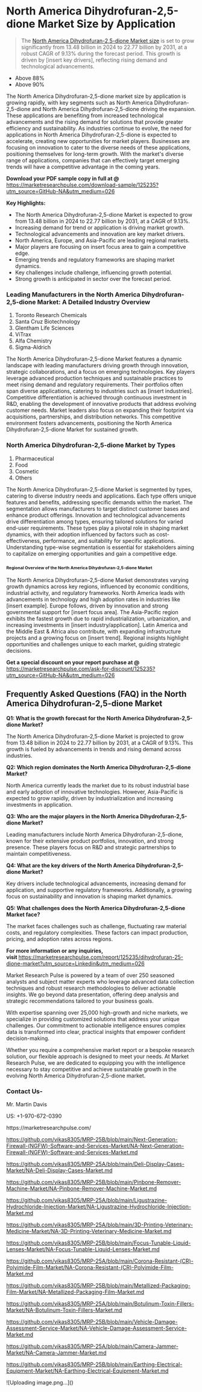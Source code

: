 
<h1>North America Dihydrofuran-2,5-dione Market&nbsp;Size by Application</h1><blockquote><p>The <a href="https://marketresearchpulse.com/download-sample/125235?utm_source=GitHub-NA&amp;utm_medium=026">North America Dihydrofuran-2,5-dione Market size</a> is set to grow significantly from 13.48 billion in 2024 to 22.77 billion by 2031, at a robust CAGR of 9.13% during the forecast period. This growth is driven by [insert key drivers], reflecting rising demand and technological advancements.</p></blockquote><ul><li>Above 88%<li> Above 90%</li></ul><p>The North America Dihydrofuran-2,5-dione market size by application is growing rapidly, with key segments such as North America Dihydrofuran-2,5-dione and North America Dihydrofuran-2,5-dione driving the expansion. These applications are benefiting from increased technological advancements and the rising demand for solutions that provide greater efficiency and sustainability. As industries continue to evolve, the need for applications in North America Dihydrofuran-2,5-dione is expected to accelerate, creating new opportunities for market players. Businesses are focusing on innovation to cater to the diverse needs of these applications, positioning themselves for long-term growth. With the market's diverse range of applications, companies that can effectively target emerging trends will have a competitive advantage in the coming years.</p><p><strong>Download your PDF sample copy in full at @ </strong><a href="https://marketresearchpulse.com/download-sample/125235?utm_source=GitHub-NA&amp;utm_medium=026">https://marketresearchpulse.com/download-sample/125235?utm_source=GitHub-NA&amp;utm_medium=026</a></p><p><strong>Key Highlights: </strong></p><ul><li>The North America Dihydrofuran-2,5-dione Market is expected to grow from 13.48 billion in 2024 to 22.77 billion by 2031, at a CAGR of 9.13%.</li><li>Increasing demand for trend or application is driving market growth.</li><li>Technological advancements and innovation are key market drivers.</li><li>North America, Europe, and Asia-Pacific are leading regional markets.</li><li>Major players are focusing on insert focus area to gain a competitive edge.</li><li>Emerging trends and regulatory frameworks are shaping market dynamics.</li><li>Key challenges include challenge, influencing growth potential.</li><li>Strong growth is anticipated in sector over the forecast period.</li></ul><h3>Leading Manufacturers in the North America Dihydrofuran-2,5-dione Market: A Detailed Industry Overview</h3><ol><li>Toronto Research Chemicals</li><li>Santa Cruz Biotechnology</li><li>Glentham Life Sciences</li><li>ViTrax</li><li>Alfa Chemistry</li><li>Sigma-Aldrich</li></ol><div class="flex max-w-full flex-col flex-grow"><div class="min-h-8 text-message flex w-full flex-col items-end gap-2 whitespace-normal break-words [.text-message+&amp;]:mt-5" dir="auto" data-message-author-role="assistant" data-message-id="fd8432e4-4910-450d-b182-61b7bfb0a01f" data-message-model-slug="gpt-4o"><div class="flex w-full flex-col gap-1 empty:hidden first:pt-[3px]"><div class="markdown prose w-full break-words dark:prose-invert light"><p>The North America Dihydrofuran-2,5-dione Market features a dynamic landscape with leading manufacturers driving growth through innovation, strategic collaborations, and a focus on emerging technologies. Key players leverage advanced production techniques and sustainable practices to meet rising demand and regulatory requirements. Their portfolios often span diverse applications, catering to industries such as [insert industries]. Competitive differentiation is achieved through continuous investment in R&amp;D, enabling the development of innovative products that address evolving customer needs. Market leaders also focus on expanding their footprint via acquisitions, partnerships, and distribution networks. This competitive environment fosters advancements, positioning the North America Dihydrofuran-2,5-dione Market for sustained growth.</p></div></div></div></div><h3>North America Dihydrofuran-2,5-dione Market by Types</h3><ol><li>Pharmaceutical<li> Food<li> Cosmetic<li> Others</li></ol><div class="flex max-w-full flex-col flex-grow"><div class="min-h-8 text-message flex w-full flex-col items-end gap-2 whitespace-normal break-words [.text-message+&amp;]:mt-5" dir="auto" data-message-author-role="assistant" data-message-id="084470be-0bb7-4664-bddf-5156b4f41249" data-message-model-slug="gpt-4o-mini"><div class="flex w-full flex-col gap-1 empty:hidden first:pt-[3px]"><div class="markdown prose w-full break-words dark:prose-invert light"><p>The North America Dihydrofuran-2,5-dione Market is segmented by types, catering to diverse industry needs and applications. Each type offers unique features and benefits, addressing specific demands within the market. The segmentation allows manufacturers to target distinct customer bases and enhance product offerings. Innovation and technological advancements drive differentiation among types, ensuring tailored solutions for varied end-user requirements. These types play a pivotal role in shaping market dynamics, with their adoption influenced by factors such as cost-effectiveness, performance, and suitability for specific applications. Understanding type-wise segmentation is essential for stakeholders aiming to capitalize on emerging opportunities and gain a competitive edge.</p></div></div></div></div><h3><span style="font-size: 11px;">Regional Overview of the North America Dihydrofuran-2,5-dione Market</span></h3><div class="flex max-w-full flex-col flex-grow"><div class="min-h-8 text-message flex w-full flex-col items-end gap-2 whitespace-normal break-words [.text-message+&amp;]:mt-5" dir="auto" data-message-author-role="assistant" data-message-id="e9038762-ce64-4e30-91c9-9bd413514231" data-message-model-slug="gpt-4o-mini"><div class="flex w-full flex-col gap-1 empty:hidden first:pt-[3px]"><div class="markdown prose w-full break-words dark:prose-invert light"><p>The North America Dihydrofuran-2,5-dione Market demonstrates varying growth dynamics across key regions, influenced by economic conditions, industrial activity, and regulatory frameworks. North America leads with advancements in technology and high adoption rates in industries like [insert example]. Europe follows, driven by innovation and strong governmental support for [insert focus area]. The Asia-Pacific region exhibits the fastest growth due to rapid industrialization, urbanization, and increasing investments in [insert industry/application]. Latin America and the Middle East &amp; Africa also contribute, with expanding infrastructure projects and a growing focus on [insert trend]. Regional insights highlight opportunities and challenges unique to each market, guiding strategic decisions.</p></div></div></div></div><p><strong>Get a special discount on your report purchase at @ </strong><a href="https://marketresearchpulse.com/ask-for-discount/125235?utm_source=GitHub-NA&amp;utm_medium=026">https://marketresearchpulse.com/ask-for-discount/125235?utm_source=GitHub-NA&amp;utm_medium=026</a></p><h2>Frequently Asked Questions (FAQ) in the North America Dihydrofuran-2,5-dione Market</h2><p><strong>Q1: What is the growth forecast for the North America Dihydrofuran-2,5-dione Market?</strong></p><p>The North America Dihydrofuran-2,5-dione Market is projected to grow from 13.48 billion in 2024 to 22.77 billion by 2031, at a CAGR of 9.13%. This growth is fueled by advancements in trends and rising demand across industries.</p><p><strong>Q2: Which region dominates the North America Dihydrofuran-2,5-dione Market?</strong></p><p>North America currently leads the market due to its robust industrial base and early adoption of innovative technologies. However, Asia-Pacific is expected to grow rapidly, driven by industrialization and increasing investments in application.</p><p><strong>Q3: Who are the major players in the North America Dihydrofuran-2,5-dione Market?</strong></p><p>Leading manufacturers include North America Dihydrofuran-2,5-dione, known for their extensive product portfolios, innovation, and strong presence. These players focus on R&amp;D and strategic partnerships to maintain competitiveness.</p><p><strong>Q4: What are the key drivers of the North America Dihydrofuran-2,5-dione Market?</strong></p><p>Key drivers include technological advancements, increasing demand for application, and supportive regulatory frameworks. Additionally, a growing focus on sustainability and innovation is shaping market dynamics.</p><p><strong>Q5: What challenges does the North America Dihydrofuran-2,5-dione Market face?</strong></p><p>The market faces challenges such as challenge, fluctuating raw material costs, and regulatory complexities. These factors can impact production, pricing, and adoption rates across regions.</p><p><strong>For more information or any inquiries, visit&nbsp;</strong><a href="https://marketresearchpulse.com/report/125235/dihydrofuran-25-dione-market?utm_source=Linkedin&utm_medium=026">https://marketresearchpulse.com/report/125235/dihydrofuran-25-dione-market?utm_source=Linkedin&utm_medium=026</a></p><p>Market Research Pulse is powered by a team of over 250 seasoned analysts and subject matter experts who leverage advanced data collection techniques and robust research methodologies to deliver actionable insights. We go beyond data presentation, offering deep analysis and strategic recommendations tailored to your business goals.</p><p>With expertise spanning over 25,000 high-growth and niche markets, we specialize in providing customized solutions that address your unique challenges. Our commitment to actionable intelligence ensures complex data is transformed into clear, practical insights that empower confident decision-making.</p><p>Whether you require a comprehensive market report or a bespoke research solution, our flexible approach is designed to meet your needs. At Market Research Pulse, we are dedicated to equipping you with the intelligence necessary to stay competitive and achieve sustainable growth in the evolving North America Dihydrofuran-2,5-dione market.</p><h3><strong>Contact Us-</strong></h3><p>Mr. Martin Davis</p><p>US: +1-970-672-0390</p><p>https://marketresearchpulse.com/</p><p><a href="https://github.com/vikas8305/MRP-25B/blob/main/Next-Generation-Firewall-(NGFW)-Software-and-Services-Market/NA-Next-Generation-Firewall-(NGFW)-Software-and-Services-Market.md">https://github.com/vikas8305/MRP-25B/blob/main/Next-Generation-Firewall-(NGFW)-Software-and-Services-Market/NA-Next-Generation-Firewall-(NGFW)-Software-and-Services-Market.md</a></p><p><a href="https://github.com/vikas8305/MRP-25A/blob/main/Deli-Display-Cases-Market/NA-Deli-Display-Cases-Market.md">https://github.com/vikas8305/MRP-25A/blob/main/Deli-Display-Cases-Market/NA-Deli-Display-Cases-Market.md</a></p><p><a href="https://github.com/vikas8305/MRP-25B/blob/main/Pinbone-Remover-Machine-Market/NA-Pinbone-Remover-Machine-Market.md">https://github.com/vikas8305/MRP-25B/blob/main/Pinbone-Remover-Machine-Market/NA-Pinbone-Remover-Machine-Market.md</a></p><p><a href="https://github.com/vikas8305/MRP-25A/blob/main/Ligustrazine-Hydrochloride-Injection-Market/NA-Ligustrazine-Hydrochloride-Injection-Market.md">https://github.com/vikas8305/MRP-25A/blob/main/Ligustrazine-Hydrochloride-Injection-Market/NA-Ligustrazine-Hydrochloride-Injection-Market.md</a></p><p><a href="https://github.com/vikas8305/MRP-25A/blob/main/3D-Printing-Veterinary-Medicine-Market/NA-3D-Printing-Veterinary-Medicine-Market.md">https://github.com/vikas8305/MRP-25A/blob/main/3D-Printing-Veterinary-Medicine-Market/NA-3D-Printing-Veterinary-Medicine-Market.md</a></p><p><a href="https://github.com/vikas8305/MRP-25B/blob/main/Focus-Tunable-Liquid-Lenses-Market/NA-Focus-Tunable-Liquid-Lenses-Market.md">https://github.com/vikas8305/MRP-25B/blob/main/Focus-Tunable-Liquid-Lenses-Market/NA-Focus-Tunable-Liquid-Lenses-Market.md</a></p><p><a href="https://github.com/vikas8305/MRP-25A/blob/main/Corona-Resistant-(CR)-Polyimide-Film-Market/NA-Corona-Resistant-(CR)-Polyimide-Film-Market.md">https://github.com/vikas8305/MRP-25A/blob/main/Corona-Resistant-(CR)-Polyimide-Film-Market/NA-Corona-Resistant-(CR)-Polyimide-Film-Market.md</a></p><p><a href="https://github.com/vikas8305/MRP-25B/blob/main/Metallized-Packaging-Film-Market/NA-Metallized-Packaging-Film-Market.md">https://github.com/vikas8305/MRP-25B/blob/main/Metallized-Packaging-Film-Market/NA-Metallized-Packaging-Film-Market.md</a></p><p><a href="https://github.com/vikas8305/MRP-25A/blob/main/Botulinum-Toxin-Fillers-Market/NA-Botulinum-Toxin-Fillers-Market.md">https://github.com/vikas8305/MRP-25A/blob/main/Botulinum-Toxin-Fillers-Market/NA-Botulinum-Toxin-Fillers-Market.md</a></p><p><a href="https://github.com/vikas8305/MRP-25B/blob/main/Vehicle-Damage-Assessment-Service-Market/NA-Vehicle-Damage-Assessment-Service-Market.md">https://github.com/vikas8305/MRP-25B/blob/main/Vehicle-Damage-Assessment-Service-Market/NA-Vehicle-Damage-Assessment-Service-Market.md</a></p><p><a href="https://github.com/vikas8305/MRP-25A/blob/main/Camera-Jammer-Market/NA-Camera-Jammer-Market.md">https://github.com/vikas8305/MRP-25A/blob/main/Camera-Jammer-Market/NA-Camera-Jammer-Market.md</a></p><p><a href="https://github.com/vikas8305/MRP-25B/blob/main/Earthing-Electrical-Equipment-Market/NA-Earthing-Electrical-Equipment-Market.md">https://github.com/vikas8305/MRP-25B/blob/main/Earthing-Electrical-Equipment-Market/NA-Earthing-Electrical-Equipment-Market.md</a></p>
![Uploading image.png…]()
